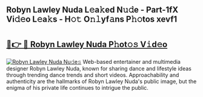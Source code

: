 ## Robyn Lawley Nuda L𝚎a𝚔ed N𝚞𝚍e - Part-1fX Vi𝚍𝚎o L𝚎a𝚔s - H𝚘𝚝 O𝚗𝚕yf𝚊ns P𝚑𝚘tos xevf1

# <h2><a href="http://kfdn9h.oniu.top/?m=Robyn+Lawley+Nuda">🔗👉 🔴 Robyn Lawley Nuda P𝚑ot𝚘𝚜 V𝚒d𝚎o</a></h2>

[![Robyn Lawley Nuda Nu𝚍e𝚜](https://i.imgur.com/0qMVB7G.gif)](http://kfdn9h.oniu.top/?m=Robyn+Lawley+Nuda)
Web-based entertainer and multimedia designer Robyn Lawley Nuda, known for sharing dance and lifestyle ideas through trending dance trends and short videos. Approachability and authenticity are the hallmarks of Robyn Lawley Nuda's public image, but the enigma of his private life continues to intrigue the public.  
